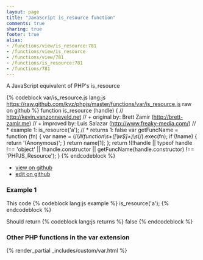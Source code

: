```yaml
---
layout: page
title: "JavaScript is_resource function"
comments: true
sharing: true
footer: true
alias:
- /functions/view/is_resource:781
- /functions/view/is_resource
- /functions/view/781
- /functions/is_resource:781
- /functions/781
---
```

<!-- Generated by Rakefile:build -->
A JavaScript equivalent of PHP's is_resource

{% codeblock var/is_resource.js lang:js https://raw.github.com/kvz/phpjs/master/functions/var/is_resource.js raw on github %}
function is_resource (handle) {
  // http://kevin.vanzonneveld.net
  // +   original by: Brett Zamir (http://brett-zamir.me)
  // +   improved by: Luis Salazar (http://www.freaky-media.com/)
  // *     example 1: is_resource('a');
  // *     returns 1: false
  var getFuncName = function (fn) {
    var name = (/\W*function\s+([\w\$]+)\s*\(/).exec(fn);
    if (!name) {
      return '(Anonymous)';
    }
    return name[1];
  };
  return !(!handle || typeof handle !== 'object' || !handle.constructor || getFuncName(handle.constructor) !== 'PHPJS_Resource');
}
{% endcodeblock %}

 - [view on github](https://github.com/kvz/phpjs/blob/master/functions/var/is_resource.js)
 - [edit on github](https://github.com/kvz/phpjs/edit/master/functions/var/is_resource.js)

### Example 1
This code
{% codeblock lang:js example %}
is_resource('a');
{% endcodeblock %}

Should return
{% codeblock lang:js returns %}
false
{% endcodeblock %}


### Other PHP functions in the var extension
{% render_partial _includes/custom/var.html %}
